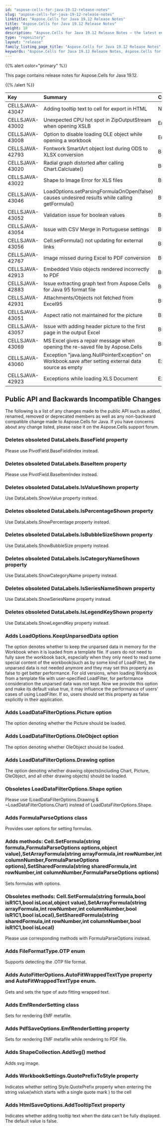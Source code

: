 ```yaml
---
id: "aspose-cells-for-java-19-12-release-notes"
slug: "aspose-cells-for-java-19-12-release-notes"
linktitle: "Aspose.Cells for Java 19.12 Release Notes"
title: "Aspose.Cells for Java 19.12 Release Notes"
weight: 10
description: "Aspose.Cells for Java 19.12 Release Notes – the latest enhancements, new features, and fixes."
type: "repository"
layout: "release"
family_listing_page_title: "Aspose.Cells for Java 19.12 Release Notes"
keywords: "Aspose.Cells for Java 19.12 Release Notes, Aspose.Cells for Java 19.12 updates and fixes"
---
```


{{% alert color="primary" %}} 

This page contains release notes for Aspose.Cells for Java 19.12.

{{% /alert %}} 

|**Key**|**Summary**|**Category**|
| :- | :- | :- |
|CELLSJAVA-43047|Adding tooltip text to cell for export in HTML|New Feature|
|CELLSJAVA-43002|Unexpected CPU hot spot in ZipOutputStream when opening XSLB|Enhancement|
|CELLSJAVA-43008|Option to disable loading OLE object while opening a workbook|Enhancement|
|CELLSJAVA-42793|Fontwork SmartArt object lost during ODS to XLSX conversion|Bug|
|CELLSJAVA-43020|Radial graph distorted after calling Chart.Calcluate()|Bug|
|CELLSJAVA-43022|Shape to Image Error for XLS files|Bug|
|CELLSJAVA-43046|LoadOptions.setParsingFormulaOnOpen(false) causes undesired results while calling getFormula()|Bug|
|CELLSJAVA-43052|Validation issue for boolean values|Bug|
|CELLSJAVA-43054|Issue with CSV Merge in Portuguese settings|Bug|
|CELLSJAVA-43056|Cell.setFormula() not updating for external links|Bug|
|CELLSJAVA-42767|Image missed during Excel to PDF conversion|Bug|
|CELLSJAVA-42913|Embedded Visio objects rendered incorrectly to PDF|Bug|
|CELLSJAVA-42883|Issue extracting graph text from Aspose.Cells for Java 95 format file|Bug|
|CELLSJAVA-42931|Attachments/Objects not fetched from Excel95|Bug|
|CELLSJAVA-43051|Aspect ratio not maintained for the picture|Bug|
|CELLSJAVA-43057|Issue with adding header picture to the first page in the output Excel|Bug|
|CELLSJAVA-43069|MS Excel gives a repair message when opening the re-saved file by Aspose.Cells|Bug|
|CELLSJAVA-43060|Exception "java.lang.NullPointerException" on Workbook.save after setting external data source as empty|Exception|
|CELLSJAVA-42923|Exceptions while loading XLS Document|Exception|

## **Public API and Backwards Incompatible Changes**
The following is a list of any changes made to the public API such as added, renamed, removed or deprecated members as well as any non-backward compatible change made to Aspose.Cells for Java. If you have concerns about any change listed, please raise it on the Aspose.Cells support forum.
### **Deletes obsoleted DataLabels.BaseField property**
Please use PivotField.BaseFieldIndex instead.
### **Deletes obsoleted DataLabels.BaseItem property**
Please use PivotField.BaseItemIndex instead.
### **Deletes obsoleted DataLabels.IsValueShown property**
Use DataLabels.ShowValue property instead.
### **Deletes obsoleted DataLabels.IsPercentageShown property**
Use DataLabels.ShowPercentage property instead.
### **Deletes obsoleted DataLabels.IsBubbleSizeShown property**
Use DataLabels.ShowBubbleSize property instead.
### **Deletes obsoleted DataLabels.IsCategoryNameShown property**
Use DataLabels.ShowCategoryName property instead.
### **Deletes obsoleted DataLabels.IsSeriesNameShown property**
Use DataLabels.ShowSeriesName property instead.
### **Deletes obsoleted DataLabels.IsLegendKeyShown property**
Use DataLabels.ShowLegendKey property instead.
### **Adds LoadOptions.KeepUnparsedData option**
The option denotes whether to keep the unparsed data in memory for the Workbook when it is loaded from a template file. If users do not need to fully save the workbook back, especially when they only need to read some special content of the workbook(such as by some kind of LoadFilter), the unparsed data is not needed anymore and they may set this property as false to get better performance. For old versions, when loading Workbook from a template file with user-specified LoadFilter, for performance consideration the unparsed data was not kept. Now we provide this option and make its default value true, it may influence the performance of users' cases of using LoadFilter. If so, users should set this property as false explicitly in their application.
### **Adds LoadDataFilterOptions.Picture option**
The option denoting whether the Picture should be loaded.
### **Adds LoadDataFilterOptions.OleObject option**
The option denoting whether OleObject should be loaded.
### **Adds LoadDataFilterOptions.Drawing option**
The option denoting whether drawing objects(including Chart, Picture, OleObject, and all other drawing objects) should be loaded.
### **Obsoletes LoadDataFilterOptions.Shape option**
Please use (LoadDataFilterOptions.Drawing & ~LoadDataFilterOptions.Chart) instead of LoadDataFilterOptions.Shape.
### **Adds FormulaParseOptions class**
Provides user options for setting formulas.
### **Adds methods: Cell.SetFormula(string formula,FormulaParseOptions options,object value),SetArrayFormula(string arrayFormula,int rowNumber,int columnNumber,FormulaParseOptions options),SetSharedFormula(string sharedFormula,int rowNumber,int columnNumber,FormulaParseOptions options)**
Sets formulas with options.
### **Obsoletes methods: Cell.SetFormula(string formula,bool isR1C1,bool isLocal,object value),SetArrayFormula(string arrayFormula,int rowNumber,int columnNumber,bool isR1C1,bool isLocal),SetSharedFormula(string sharedFormula,int rowNumber,int columnNumber,bool isR1C1,bool isLocal)**
Please use corresponding methods with FormulaParseOptions instead.
### **Adds FileFormatType.OTP enum**
Supports detecting the .OTP file format.
### **Adds AutoFitterOptions.AutoFitWrappedTextType property and AutoFitWrappedTextType enum.**
Gets and sets the type of auto fitting wrapped text.
### **Adds EmfRenderSetting class**
Sets for rendering EMF metafile.
### **Adds PdfSaveOptions.EmfRenderSetting property**
Sets for rendering EMF metafile while rendering to PDF file.
### **Adds ShapeCollection.AddSvg() method**
Adds svg image.
### **Adds WorkbookSettings.QuotePrefixToStyle property**
Indicates whether setting Style.QuotePrefix property when entering the string value(which starts with a single quote mark ) to the cell
### **Adds HtmlSaveOptions.AddTooltipText property**
Indicates whether adding tooltip text when the data can't be fully displayed. The default value is false.
